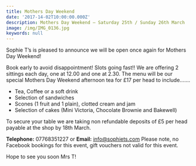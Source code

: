 ```yaml
---
title: Mothers Day Weekend
date: '2017-14-02T10:00:00.000Z'
description: Mothers Day Weekend – Saturday 25th / Sunday 26th March
image: /img/IMG_0136.jpg
keywords: null
---
```

Sophie T’s is pleased to announce we will be open once again for Mothers Day Weekend!

Book early to avoid disappointment! Slots going fast!! We are offering 2 sittings each day, one at 12.00 and one at 2.30. The menu will be our special Mothers Day Weekend afternoon tea for £17 per head to include…….

* Tea, Coffee or a soft drink
* Selection of sandwiches
* Scones (1 fruit and 1 plain), clotted cream and jam
* Selection of cakes (Mini Victoria, Chocolate Brownie and Bakewell)

To secure your table we are taking non refundable deposits of £5 per head payable at the shop by 18th March. 

**Telephone:** 07768351227 or **Email:** info@sophiets.com Please note, no Facebook bookings for this event, gift vouchers not valid for this event.

Hope to see you soon
Mrs T!
